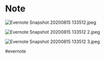 # Note

![Evernote Snapshot 20200815 133512.jpeg](https://res.craft.do/user/full/63534923-d6b9-bddc-93d1-c854ccf112a8/doc/A55A7741-092A-4569-B882-4B8974127F32/CBC89843-C9EE-4BE6-9F15-C19766605489_2/Evernote%20Snapshot%2020200815%20133512.jpeg)

![Evernote Snapshot 20200815 133512 2.jpeg](https://res.craft.do/user/full/63534923-d6b9-bddc-93d1-c854ccf112a8/doc/A55A7741-092A-4569-B882-4B8974127F32/AEDC91C2-20FF-4B8E-8301-3F1207961B5F_2/Evernote%20Snapshot%2020200815%20133512%202.jpeg)

![Evernote Snapshot 20200815 133512 3.jpeg](https://res.craft.do/user/full/63534923-d6b9-bddc-93d1-c854ccf112a8/doc/A55A7741-092A-4569-B882-4B8974127F32/17542C32-B309-4244-BF2E-84310A077023_2/Evernote%20Snapshot%2020200815%20133512%203.jpeg)

\#evernote

